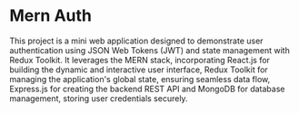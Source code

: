 # Mern Auth
This project is a mini web application designed to demonstrate user authentication using JSON Web Tokens (JWT) and state management with Redux Toolkit. It leverages the MERN stack, incorporating 
React.js for building the dynamic and interactive user interface, 
Redux Toolkit for managing the application's global state, ensuring seamless data flow, 
Express.js for creating the backend REST API and 
MongoDB for database management, storing user credentials securely.
